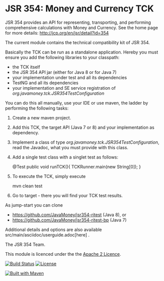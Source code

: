 JSR 354: Money and Currency TCK
===============================

JSR 354 provides an API for representing, transporting, and performing comprehensive calculations with Money and Currency. 
See the home page for more details:
http://jcp.org/en/jsr/detail?id=354

The current module contains the technical compatibility kit of JSR 354.

Basically the TCK can be run as a standalone application. Hereby you must ensure you add the following libraries
to your classpath:
- the TCK itself
- the JSR 354 API jar (either for Java 8 or for Java 7)
- your implementation under test and all its dependencies
- TestNG and all its dependencies
- your implementation and SE service registration of *org.javamoney.tck.JSR354TestConfiguration*

You can do this all manually, use your IDE or use maven, the ladder by performing the following tasks:

1) Create a new maven project.
2) Add this TCK, the target API (Java 7 or 8) and your implementation as dependency.
3) Implement a class of type *org.javamoney.tck.JSR354TestConfiguration*, read the Javadoc, what 
  you must provide with this class.
4) Add a single test class with a singlet test as follows:

    @Test
    public void runTCK(){
        TCKRunner.main(new String[0]);
    }
    
4) To execute the TCK, simply execute
  
    mvn clean test

5) Go to target - there you will find your TCK test results.


As jump-start you can clone
- https://github.com/JavaMoney/jsr354-ritest (Java 8), or
- https://github.com/JavaMoney/jsr354-ritest-bp (Java 7)

Additional details and options are also available src/main/asciidoc/userguide.adoc[here] .

The JSR 354 Team.


This module is licenced under the the [Apache 2 Licence](https://www.apache.org/licenses/LICENSE-2.0.html).

[![Build Status](https://api.travis-ci.org/JavaMoney/jsr354-tck.png?branch=master)](https://travis-ci.org/JavaMoney/jsr354-tck) [![License](http://img.shields.io/badge/license-Apache2-red.svg)](http://opensource.org/licenses/apache-2.0)

[![Built with Maven](http://maven.apache.org/images/logos/maven-feather.png)](http://maven.org/)
